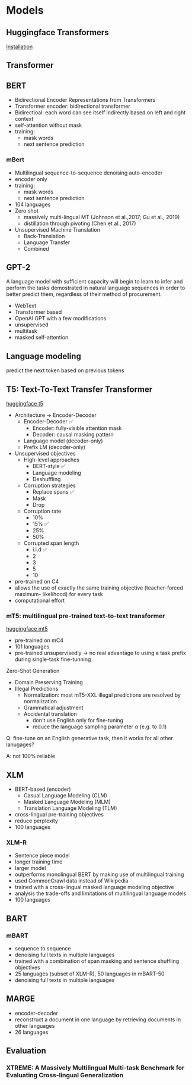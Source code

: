 # Models

## Huggingface Transformers

[Installation](https://huggingface.co/docs/transformers/installation)

## Transformer

## BERT

- Bidirectional Encoder Representations from Transformers
- Transformer encoder: bidirectional transformer
- Bidirectioal: each word can see itself indirectly based on left and right context
- self-attention without mask
- training:
  - mask words
  - next sentence prediction

### mBert

- Multilingual sequence-to-sequence denoising auto-encoder
- encoder only
- training:
  - mask words
  - next sentence prediction
- 104 languages
- Zero shot
  - massively multi-lingual MT (Johnson et al.,2017; Gu et al., 2019)
  - distillation through pivoting (Chen et al., 2017)
- Unsupervised Machine Translation
  - Back-Translation
  - Language Transfer
  - Combined

## GPT-2

A language model with sufficient capacity will begin to learn to infer and perform the tasks demostrated in natural language sequences in order to better predict them, regardless of their method of procurement.

- WebText
- Transformer based
- OpenAI GPT with a few modifications
- unsupervised
- multitask
- masked self-attention

## Language modeling

predict the next token based on previous tokens

## T5: Text-To-Text Transfer Transformer

[huggingface t5](https://huggingface.co/docs/transformers/model_doc/t5)

- Architecture -> Encoder-Decoder
  - Encoder-Decoder ✅
    - Encoder: fully-visible attention mask
    - Decoder: causal masking pattern
  - Language model (decoder-only)
  - Prefix LM (decoder-only)
- Unsupervised objectives
  - High-level approaches
    - BERT-style ✅
    - Language modeling
    - Deshuffling
  - Corruption strategies
    - Replace spans ✅
    - Mask
    - Drop
  - Corruption rate
    - 10%
    - 15% ✅
    - 25%
    - 50%
  - Corrupted span length
    - i.i.d ✅
    - 2
    - 3
    - 5
    - 10
- pre-trained on C4
- allows the use of exactly the same training objective (teacher-forced maximum- likelihood) for every task
- computational effort

### mT5: multilingual pre-trained text-to-text transformer

[huggingface mt5](https://huggingface.co/docs/transformers/model_doc/mt5)

- pre-trained on mC4
- 101 languages
- pre-trained unsupervisedly -> no real advantage to using a task prefix during single-task fine-tunning

Zero-Shot Generation

- Domain Preserving Training
- Illegal Predictions
  - Normalization: most mT5-XXL illegal predictions are resolved by normalization
  - Grammatical adjustment
  - Accidental translation
    - don't use English only for fine-tuning
    - reduce the language sampling parameter $\alpha$ (e.g. to 0.1)

Q: fine-tune on an English generative task, then it works for all other lanugages?

A: not 100% reliable

## XLM

- BERT-based (encoder)
  - Casual Language Modeling (CLM)
  - Masked Language Modeling (MLM)
  - Translation Language Modeling (TLM)
- cross-lingual pre-training objectives
- reduce perplexity
- 100 languages

### XLM-R

- Sentence piece model
- longer training time
- larger model
- outperforms monolingual BERT by making use of multilingual training
- used CommonCrawl data instead of Wikipedia
- trained with a cross-lingual masked language modeling objective
- analysis the trade-offs and limitations of multilingual language models
- 100 languages

## BART

### mBART

- sequence to sequence
- denoising full texts in multiple languages
- trained with a combination of span masking and sentence shuffling objectives
- 25 languages (subset of XLM-R), 50 languages in mBART-50
- denoising full texts in multiple languages

## MARGE

- encoder-decoder
- reconstruct a document in one language by retrieving documents in other languages
- 26 languages

## Evaluation

### XTREME: A Massively Multilingual Multi-task Benchmark for Evaluating Cross-lingual Generalization
